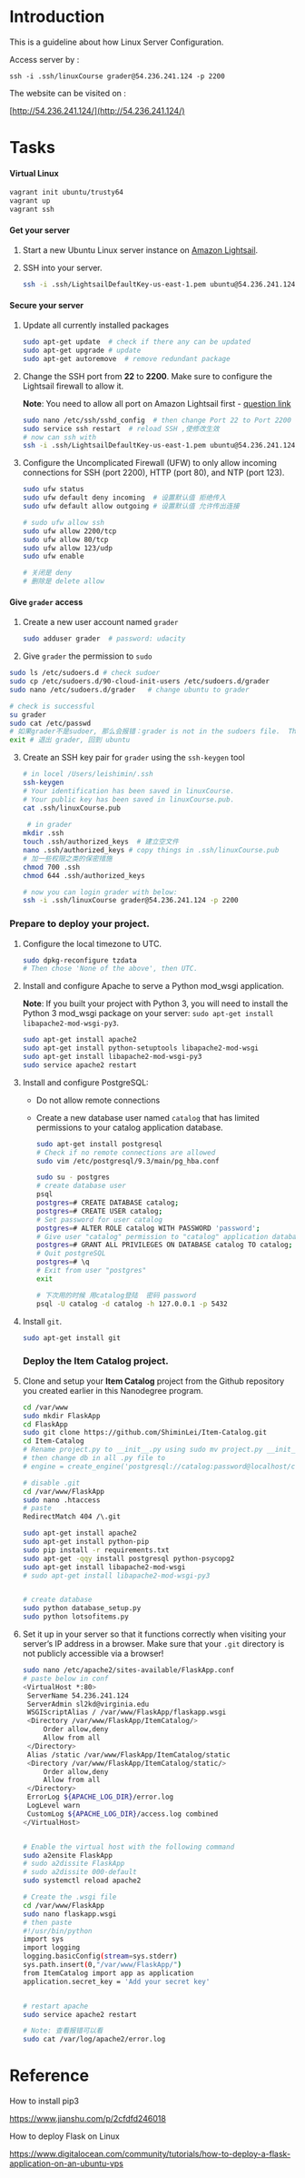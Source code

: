 # Introduction

This is a guideline about how Linux Server Configuration.

Access server by :

`ssh -i .ssh/linuxCourse grader@54.236.241.124 -p 2200`

The website can be visited on :

[http://54.236.241.124/](http://54.236.241.124/)

# Tasks

#### Virtual Linux

```bash
vagrant init ubuntu/trusty64
vagrant up
vagrant ssh
```

#### Get your server

1. Start a new Ubuntu Linux server instance on [Amazon Lightsail](https://lightsail.aws.amazon.com/). 

2. SSH into your server.

   ```bash
   ssh -i .ssh/LightsailDefaultKey-us-east-1.pem ubuntu@54.236.241.124
   ```

#### Secure your server

1. Update all currently installed packages

   ```bash
   sudo apt-get update  # check if there any can be updated
   sudo apt-get upgrade # update 
   sudo apt-get autoremove  # remove redundant package
   ```

2. Change the SSH port from **22** to **2200**. Make sure to configure the Lightsail firewall to allow it.

   **Note**: You need to allow all port on Amazon Lightsail first - [question link](https://knowledge.udacity.com/questions/18052)

   ```bash
   sudo nano /etc/ssh/sshd_config  # then change Port 22 to Port 2200 (uncommit#), save and quit
   sudo service ssh restart  # reload SSH ,使修改生效
   # now can ssh with
   ssh -i .ssh/LightsailDefaultKey-us-east-1.pem ubuntu@54.236.241.124 -p 2200
   ```

3. Configure the Uncomplicated Firewall (UFW) to only allow incoming connections for SSH (port 2200), HTTP (port 80), and NTP (port 123).

   ```bash
   sudo ufw status
   sudo ufw default deny incoming  # 设置默认值 拒绝传入
   sudo ufw default allow outgoing # 设置默认值 允许传出连接
   
   # sudo ufw allow ssh 
   sudo ufw allow 2200/tcp
   sudo ufw allow 80/tcp
   sudo ufw allow 123/udp
   sudo ufw enable 
   
   # 关闭是 deny  
   # 删除是 delete allow
   ```

#### Give `grader` access

1. Create a new user account named `grader`

   ```bash
   sudo adduser grader  # password: udacity
   ```

2.  Give `grader` the permission to `sudo`

   ```bash
   sudo ls /etc/sudoers.d # check sudoer
   sudo cp /etc/sudoers.d/90-cloud-init-users /etc/sudoers.d/grader
   sudo nano /etc/sudoers.d/grader   # change ubuntu to grader
   
   # check is successful
   su grader
   sudo cat /etc/passwd 
   # 如果grader不是sudoer, 那么会报错：grader is not in the sudoers file.  This incident will be reported
   exit # 退出 grader, 回到 ubuntu
   ```

3. Create an SSH key pair for `grader` using the `ssh-keygen` tool

   ```bash
   # in locel /Users/leishimin/.ssh
   ssh-keygen
   # Your identification has been saved in linuxCourse.
   # Your public key has been saved in linuxCourse.pub.
   cat .ssh/linuxCourse.pub
      
    # in grader 
   mkdir .ssh
   touch .ssh/authorized_keys  # 建立空文件
   nano .ssh/authorized_keys # copy things in .ssh/linuxCourse.pub
   # 加一些权限之类的保密措施
   chmod 700 .ssh
   chmod 644 .ssh/authorized_keys
   
   # now you can login grader with below:
   ssh -i .ssh/linuxCourse grader@54.236.241.124 -p 2200
   ```
   
### Prepare to deploy your project.

1. Configure the local timezone to UTC.

   ```bash
   sudo dpkg-reconfigure tzdata
   # Then chose 'None of the above', then UTC.
   ```

2. Install and configure Apache to serve a Python mod_wsgi application.

   **Note**: If you built your project with Python 3, you will need to install the Python 3 mod_wsgi package on your server: `sudo apt-get install libapache2-mod-wsgi-py3`.

   ```bash
   sudo apt-get install apache2
   sudo apt-get install python-setuptools libapache2-mod-wsgi
   sudo apt-get install libapache2-mod-wsgi-py3
   sudo service apache2 restart
   ```

3. Install and configure PostgreSQL:

   - Do not allow remote connections

   - Create a new database user named `catalog` that has limited permissions to your catalog application database.

     ```bash
     sudo apt-get install postgresql
     # Check if no remote connections are allowed 
     sudo vim /etc/postgresql/9.3/main/pg_hba.conf
     
     sudo su - postgres
     # create database user
     psql
     postgres=# CREATE DATABASE catalog;
     postgres=# CREATE USER catalog;
     # Set password for user catalog
     postgres=# ALTER ROLE catalog WITH PASSWORD 'password';
     # Give user "catalog" permission to "catalog" application database
     postgres=# GRANT ALL PRIVILEGES ON DATABASE catalog TO catalog;
     # Quit postgreSQL 
     postgres=# \q
     # Exit from user "postgres"
     exit
     
     # 下次用的时候 用catalog登陆  密码 password
     psql -U catalog -d catalog -h 127.0.0.1 -p 5432
     ```

4. Install `git`.

   ```bash
   sudo apt-get install git
   ```

   ### Deploy the Item Catalog project.

1. Clone and setup your **Item Catalog** project from the Github repository you created earlier in this Nanodegree program.

   ```bash
   cd /var/www
   sudo mkdir FlaskApp
   cd FlaskApp
   sudo git clone https://github.com/ShiminLei/Item-Catalog.git
   cd Item-Catalog
   # Rename project.py to __init__.py using sudo mv project.py __init__.py    如果在本地改过了，这里就不用改了
   # then change db in all .py file to 
   # engine = create_engine('postgresql://catalog:password@localhost/catalog')
   
   # disable .git
   cd /var/www/FlaskApp
   sudo nano .htaccess
   # paste
   RedirectMatch 404 /\.git
   
   sudo apt-get install apache2
   sudo apt-get install python-pip
   sudo pip install -r requirements.txt
   sudo apt-get -qqy install postgresql python-psycopg2
   sudo apt-get install libapache2-mod-wsgi
   # sudo apt-get install libapache2-mod-wsgi-py3
   
   
   # create database
   sudo python database_setup.py
   sudo python lotsofitems.py
   ```

2. Set it up in your server so that it functions correctly when visiting your server’s IP address in a browser. Make sure that your `.git` directory is not publicly accessible via a browser!

   ```bash
   sudo nano /etc/apache2/sites-available/FlaskApp.conf
   # paste below in conf
   <VirtualHost *:80>
   	ServerName 54.236.241.124
   	ServerAdmin sl2kd@virginia.edu
   	WSGIScriptAlias / /var/www/FlaskApp/flaskapp.wsgi
   	<Directory /var/www/FlaskApp/ItemCatalog/>
   		Order allow,deny
   		Allow from all
   	</Directory>
   	Alias /static /var/www/FlaskApp/ItemCatalog/static
   	<Directory /var/www/FlaskApp/ItemCatalog/static/>
   		Order allow,deny
   		Allow from all
   	</Directory>
   	ErrorLog ${APACHE_LOG_DIR}/error.log
   	LogLevel warn
   	CustomLog ${APACHE_LOG_DIR}/access.log combined
   </VirtualHost>
   
   
   # Enable the virtual host with the following command
   sudo a2ensite FlaskApp
   # sudo a2dissite FlaskApp
   # sudo a2dissite 000-default
   sudo systemctl reload apache2
   
   # Create the .wsgi file 
   cd /var/www/FlaskApp
   sudo nano flaskapp.wsgi
   # then paste
   #!/usr/bin/python
   import sys
   import logging
   logging.basicConfig(stream=sys.stderr)
   sys.path.insert(0,"/var/www/FlaskApp/")
   from ItemCatalog import app as application
   application.secret_key = 'Add your secret key'
   
   
   # restart apache
   sudo service apache2 restart
   
   # Note: 查看报错可以看
   sudo cat /var/log/apache2/error.log
   
   ```

   

# Reference

How to install pip3

https://www.jianshu.com/p/2cfdfd246018   

How to deploy Flask on Linux

https://www.digitalocean.com/community/tutorials/how-to-deploy-a-flask-application-on-an-ubuntu-vps